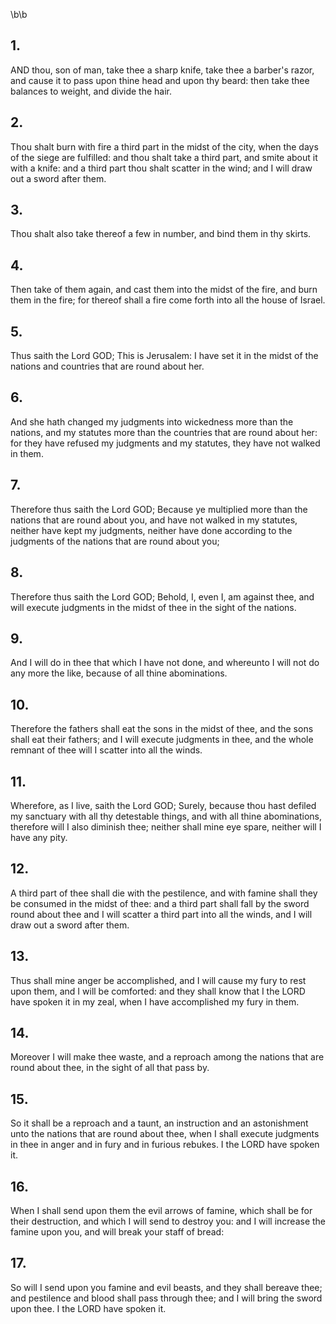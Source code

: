 \b\b
## 1.
AND thou, son of man, take thee a sharp knife, take thee a barber's razor, and cause it to pass upon thine head and upon thy beard: then take thee balances to weight, and divide the hair.
## 2.
Thou shalt burn with fire a third part in the midst of the city, when the days of the siege are fulfilled: and thou shalt take a third part, and smite about it with a knife: and a third part thou shalt scatter in the wind; and I will draw out a sword after them.
## 3.
Thou shalt also take thereof a few in number, and bind them in thy skirts.
## 4.
Then take of them again, and cast them into the midst of the fire, and burn them in the fire; for thereof shall a fire come forth into all the house of Israel.
## 5.
Thus saith the Lord GOD; This is Jerusalem: I have set it in the midst of the nations and countries that are round about her.
## 6.
And she hath changed my judgments into wickedness more than the nations, and my statutes more than the countries that are round about her: for they have refused my judgments and my statutes, they have not walked in them.
## 7.
Therefore thus saith the Lord GOD; Because ye multiplied more than the nations that are round about you, and have not walked in my statutes, neither have kept my judgments, neither have done according to the judgments of the nations that are round about you;
## 8.
Therefore thus saith the Lord GOD; Behold, I, even I, am against thee, and will execute judgments in the midst of thee in the sight of the nations.
## 9.
And I will do in thee that which I have not done, and whereunto I will not do any more the like, because of all thine abominations.
## 10.
Therefore the fathers shall eat the sons in the midst of thee, and the sons shall eat their fathers; and I will execute judgments in thee, and the whole remnant of thee will I scatter into all the winds.
## 11.
Wherefore, as I live, saith the Lord GOD; Surely, because thou hast defiled my sanctuary with all thy detestable things, and with all thine abominations, therefore will I also diminish thee; neither shall mine eye spare, neither will I have any pity.
## 12.
A third part of thee shall die with the pestilence, and with famine shall they be consumed in the midst of thee: and a third part shall fall by the sword round about thee and I will scatter a third part into all the winds, and I will draw out a sword after them.
## 13.
Thus shall mine anger be accomplished, and I will cause my fury to rest upon them, and I will be comforted: and they shall know that I the LORD have spoken it in my zeal, when I have accomplished my fury in them.
## 14.
Moreover I will make thee waste, and a reproach among the nations that are round about thee, in the sight of all that pass by.
## 15.
So it shall be a reproach and a taunt, an instruction and an astonishment unto the nations that are round about thee, when I shall execute judgments in thee in anger and in fury and in furious rebukes.  I the LORD have spoken it.
## 16.
When I shall send upon them the evil arrows of famine, which shall be for their destruction, and which I will send to destroy you: and I will increase the famine upon you, and will break your staff of bread:
## 17.
So will I send upon you famine and evil beasts, and they shall bereave thee; and pestilence and blood shall pass through thee; and I will bring the sword upon thee.  I the LORD have spoken it.
